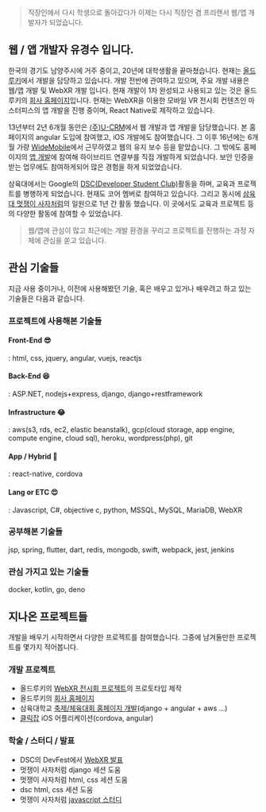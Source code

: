 > 직장인에서 다시 학생으로 돌아갔다가 이제는 다시 직장인 겸 프리랜서 웹/앱 개발자가 되었습니다.  

## 웹 / 앱 개발자 유경수 입니다.

 한국의 경기도 남양주시에 거주 중이고, 20년에 대학생활을 끝마쳤습니다. 현재는 [올드루키][1]에서 개발을 담당하고 있습니다. 개발 전반에 관여하고 있으며, 주요 개발 내용은 웹/앱 개발 및 WebXR 개발 입니다. 현재 개발이 1차 완성되고 사용되고 있는 것은 올드루키의 [회사 홈페이지][1]입니다. 현재는 WebXR을 이용한 모바일 VR 전시회 컨텐츠인 마스터피스의 앱 개발을 진행 중이며, React Native로 제작하고 있습니다.

 13년부터 2년 6개월 동안은 [(주)U-CRM][2]에서 웹 개발과 앱 개발을 담당했습니다. 본 홈페이지의 angular 도입에 참여했고, iOS 개발에도 참여했습니다.
 그 이후 16년에는 6개월 가량 [WideMobile][3]에서 근무하였고 웹의 유지 보수 등을 맡았습니다. 그 밖에도 홈페이지의 [앱 개발][4]에 참여해 하이브리드 연결부를 직접 개발하게 되었습니다. 보안 인증을 받는 업무에도 참여하게되어 많은 경험을 하게 되었었습니다.   
 
 삼육대에서는 Google의 [DSC(Developer Student Club)][5]활동을 하며, 교육과 프로젝트를 병행하게 되었습니다. 현재도 코어 멤버로 참여하고 있습니다. 그리고 동시에 [삼육대 멋쟁이 사자처럼][6]의 일원으로 1년 간 활동 했습니다. 이 곳에서도 교육과 프로젝트 등의 다양한 활동에 참여할 수 있었습니다. 

> 웹/앱에 관심이 많고 최근에는 개발 환경을 꾸리고 프로젝트를 진행하는 과정 자체에 관심을 쏟고 있습니다.

## 관심 기술들 

지금 사용 중이거나, 이전에 사용해봤던 기술, 혹은 배우고 있거나 배우려고 하고 있는 기술들은 다음과 같습니다. 

### 프로젝트에 사용해본 기술들

#### Front-End 😎    
: html, css, jquery, angular, vuejs, reactjs    

#### Back-End 😆    
: ASP.NET, nodejs+express, django, django+restframework    

#### Infrastructure 😂    
: aws(s3, rds, ec2, elastic beanstalk), gcp(cloud storage, app engine, compute engine, cloud sql), heroku, wordpress(php), git    

#### App / Hybrid 🙌    
: react-native, cordova     

#### Lang or ETC 😍    
: Javascript, C#, objective c, python, MSSQL, MySQL, MariaDB, WebXR  

### 공부해본 기술들
jsp, spring, flutter, dart, redis, mongodb, swift, webpack, jest, jenkins

### 관심 가지고 있는 기술들 
docker, kotlin, go, deno

## 지나온 프로젝트들 

개발을 배우기 시작하면서 다양한 프로젝트를 참여했습니다. 그중에 남겨둘만한 프로젝트를 몇가지 적어봅니다. 

### 개발 프로젝트 
- 올드루키의 [WebXR 전시회 프로젝트][7]의 프로토타입 제작
- 올드루키의 [회사 홈페이지][1]
- 삼육대학교 [축제/체육대회 홈페이지 개발][9](django + angular + aws ...)
- [클릭잡][11] iOS 어플리케이션(cordova, angular)

### 학술 / 스터디 / 발표 
- DSC의 DevFest에서 [WebXR 발표][8]
- 멋쟁이 사자처럼 django 세션 도움 
- 멋쟁이 사자처럼 html, css 세션 도움
- dsc html, css 세션 도움 
- 멋쟁이 사자처럼 [javascript 스터디][11]

[1]: http://www.oldrookiecorp.com
[2]: http://www.u-pds.com
[3]: https://www.wifidosirak.com
[4]: https://apps.apple.com/kr/app/%EC%99%80%EC%9D%B4%EB%93%9C%EB%AA%A8%EB%B0%94%EC%9D%BC-%EC%99%80%EC%9D%B4%ED%8C%8C%EC%9D%B4%EB%8F%84%EC%8B%9C%EB%9D%BD/id1162744579
[5]: https://sites.google.com/view/dscsahmyook
[6]: http://sahmyook.likelion.org
[7]: https://masterpiece-aframe-demo.glitch.me/index.v2.html
[8]: https://www.facebook.com/gdgcampus/photos/a.468622510424827/472058316747913/?type=3
[9]: https://github.com/likelion-syu/syufesta
[10]: https://play.google.com/store/apps/details?id=com.clickjobkorea.app&hl=ko
[11]: https://github.com/YOOGOMJA/javascript_study
